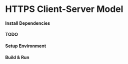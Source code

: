 # HTTPS Client-Server Model

#### Install Dependencies

#### TODO
#### Setup Environment
#### Build & Run
